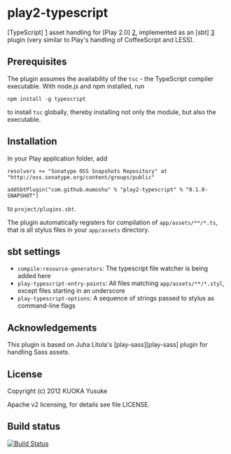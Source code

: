 play2-typescript
===========

[TypeScript] [1] asset handling for [Play 2.0] [2], implemented as an [sbt] [3]
plugin (very similar to Play's handling of CoffeeScript and LESS).

Prerequisites
-------------

The plugin assumes the availability of the `tsc` -  the TypeScript compiler executable. With
node.js and npm installed, run

    npm install -g typescript

to install `tsc` globally, thereby installing not only the module, but also the executable.

Installation
------------

In your Play application folder, add

    resolvers += "Sonatype OSS Snapshots Repository" at "http://oss.sonatype.org/content/groups/public"

    addSbtPlugin("com.github.mumoshu" % "play2-typescript" % "0.1.0-SNAPSHOT")

to `project/plugins.sbt`.

The plugin automatically registers for compilation of `app/assets/**/*.ts`, that is all stylus files in your `app/assets` directory.

sbt settings
------------

  - `compile:resource-generators`: The typescript file watcher is being added here
  - `play-typescript-entry-points`: All files matching `app/assets/**/*.styl`, except files starting in an underscore
  - `play-typescript-options`: A sequence of strings passed to stylus as command-line flags

Acknowledgements
----------------

This plugin is based on Juha Litola's [play-sass][play-sass] plugin for handling Sass assets.

License
-------

Copyright (c) 2012 KUOKA Yusuke

Apache v2 licensing, for details see file LICENSE.

[1]: http://www.typescriptlang.org/
[2]: http://www.playframework.org/
[3]: https://github.com/harrah/xsbt

## Build status

[![Build Status](https://secure.travis-ci.org/mumoshu/play2-typescript.png)](http://travis-ci.org/mumoshu/play2-typescript)
